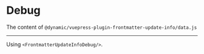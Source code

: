 # Debug

The content of `@dynamic/vuepress-plugin-frontmatter-update-info/data.js`

<FrontmatterUpdateInfoDebug/>

-----
Using `<FrontmatterUpdateInfoDebug/>`.
